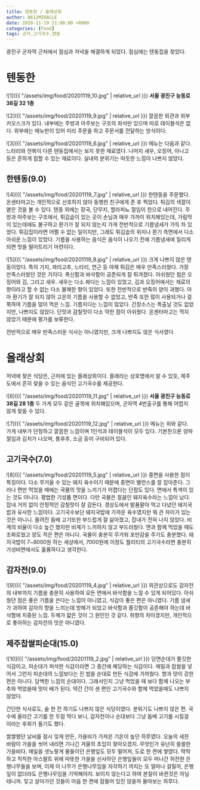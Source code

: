 ```yaml
---
title: 텐동한 / 올래상회
author: B612MIRACLE
date: 2020-11-19 21:00:00 +0900
categories: [Food]
tags: 군자,고기국수,텐동
---
```

광진구 군자역 근처에서 점심과 저녁을 해결하게 되었다. 점심에는 텐동집을 찾았다.

# 텐동한

![1]({{ "/assets/img/food/20201119_10.jpg" | relative_url }})
**서울 광진구 능동로 38길 32 1층**

![2]({{ "/assets/img/food/20201119_9.jpg" | relative_url }})
깔끔한 외관과 외부 키오스크가 있다. 내부에는 주방과 마주보는 구조의 좌석만 있으며 따로 테이블석은 없다. 외부에는 메뉴판이 있어 미리 주문을 하고 주문서를 전달하는 방식이다.

![3]({{ "/assets/img/food/20201119_6.jpg" | relative_url }})
메뉴는 다음과 같다. 느타리와 전복이 다른 텐동집에서는 보지 못한 재료였다. 나머지 새우, 오징어, 아나고 등은 흔하게 접할 수 있는 재료이다. 실내의 분위기는 따듯한 느낌이 나쁘지 않았다.


## 한텐동(9.0)
![4]({{ "/assets/img/food/20201119_7.jpg" | relative_url }})
한텐동을 주문했다. 온센타마고는 개인적으로 선호하지 않아 동행한 친구에게 준 후 찍었다. 튀김의 색깔이 옅은 것을 볼 수 있다. 텐동 외에는 장국, 단무지, 할라피뇨 절임이 찬으로 내어진다.
주방과 마주보는 구조에서, 튀김솥이 있는 곳이 손님과 매우 가까이 위치해있는데, 가림막이 있는데에도 불구하고 환기가 잘 되지 않는지 가게 전반적으로 기름냄새가 가득 차 있었다. 튀김집이라면 어쩔 수 없는 일이지만, 그래도 튀김솥의 위치나 환기 측면에서 다소 아쉬운 느낌이 있었다. 기름을 사용하는 음식은 음식이 나오기 전에 기름냄새에 질리게 되면 맛을 떨어트리기 마련이다. 

![5]({{ "/assets/img/food/20201119_8.jpg" | relative_url }})
크게 나쁘지 않은 텐동이었다. 특히 가지, 꽈리고추, 느타리, 연근 등 야채 튀김은 매우 만족스러웠다. 가장 만족스러웠던 것은 가지다. 폭신함과 바삭함이 공존되게 잘 튀겨졌다. 아쉬웠던 점은 오징어와 김, 그리고 새우. 새우는 다소 짜다는 느낌이 있었고, 김과 오징어에서는 재료의 향이라고 할 수 없는 다소 불쾌한 향이 있었다. 또한 전반적으로 반죽의 양이 과했다. 아마 환기가 잘 되지 않아 고온의 기름을 사용할 수 없었고, 반죽 또한 많이 사용되거나 걸쭉하여 기름을 많이 먹은 느낌. 기름지다는 느낌이 많았다. 간장소스는 특출날 것도 없었지만, 나쁘지도 않았다. 단맛과 감칠맛이 다소 약한 점이 아쉬웠다.
온센타마고는 먹지 않았기 때문에 평가를 보류한다.

전반적으로 매우 만족스러운 식사는 아니였지만, 크게 나쁘지도 않은 식사였다. 




# 올래상회
저녁에 찾은 식당은, 근처에 있는 올래상회이다. 올래라는 상호명에서 알 수 있듯, 제주도에서 흔히 찾을 수 있는 음식인 고기국수를 제공한다.

![6]({{ "/assets/img/food/20201119_11.jpg" | relative_url }})
**서울 광진구 능동로 38길 28 1층**
두 가게 모두 같은 골목에 위치해있으며, 군자역 4번출구를 통해 어렵지 않게 찾을 수 있다.

![7]({{ "/assets/img/food/20201119_12.jpg" | relative_url }})
메뉴는 위와 같다. 가게 내부가 단정하고 깔끔한 느낌이며 1인석과 테이블석이 모두 있다. 기본찬으론 양파절임과 김치가 나오며, 통후추, 소금 등이 구비되어 있다.

## 고기국수(7.0)
![8]({{ "/assets/img/food/20201119_5.jpg" | relative_url }})
중면을 사용한 점이 특징이다. 다소 무거울 수 있는 돼지 육수이기 때문에 중면이 밸런스를 잘 잡아준다. 그러나 면만 먹었을 때에는 국물의 맛을 느끼기가 어렵다는 단점도 있다. 면에서 특색이 있는 것도 아니다. 평범한 기성품 면이다.
다만 국물은 잘끓인 돼지육수라는 느낌이 났다. 잡내 거의 없이 안정적인 감칠맛이 잘 감돈다. 경상도에서 발품팔아 먹고 다녔던 돼지국밥과 유사한 느낌이다. 고기국수보단 돼지국밥에 가까운 육수였지만 뭐 큰 차이가 있는 것은 아니니. 올려진 돔베 고기또한 부드럽게 잘 삶아졌고, 잡내가 전혀 나지 않았다. 비계의 비율이 다소 높긴 했지만 비계가 느끼하지 않고 부드러웠다. 면과 함께 먹었을 때도 조화로웠고 양도 적은 편은 아니다. 국물이 충분히 무거워 포만감을 주기도 충분했다. 돼지국밥이 7~8000원 하는 세상에서, 7000원에 이정도 퀄리티의 고기국수라면 충분히 가성비면에서도 훌륭하다고 생각한다.

## 감자전(9.0)
![9]({{ "/assets/img/food/20201119_4.jpg" | relative_url }})
외관상으로도 감자전의 내부까지 기름을 충분히 사용하여 모든 면에서 바삭함을 느낄 수 있게 되어있다. 아쉬웠던 점은 좋은 기름을 쓴다는 느낌이 아니였고, 식감이 좋은 편은 아니였다. 기름 냄새가 과하여 감자의 향을 느끼는데 방해가 되었고 바삭함과 쫄깃함이 공존해야 하는데 바삭함에 치중된 느낌. 두께가 얇은 것이 그 원인인 것 같다. 취향의 차이겠지만, 개인적으로 좋아하는 감자전의 맛은 아니였다.

## 제주찹쌀피순대(15.0)
![10]({{ "/assets/img/food/20201119_2.jpg" | relative_url }})
당면순대가 쫄깃한 식감이고, 피순대가 퍼석한 식감이라면 그 중간에 해당하는 식감이다. 메밀과 찹쌀을 넣어서 그런지 피순대의 느낌보다는 진 밥을 순대로 만든 식감에 가까웠다. 향과 맛이 강한 편은 아니다. 담백한 느낌의 순대이다. 그래서인지 그냥 먹었을 때 보다 함께 나오는 부추와 먹었을때 맛이 배가 된다. 약간 간이 센 편인 고기국수와 함께 먹었을때도 나쁘지 않았다.

간단한 식사로도, 술 한 잔 하기도 나쁘지 않은 식당이였다. 분위기도 나쁘지 않은 편. 국수에 올라간 고기를 한 두점 먹다 보니, 감자전이나 순대보다 그냥 돔베 고기를 시킬걸 이라는 후회가 들기도 했다.






쌀쌀했던 날씨를 잠시 잊게 만든, 가을비가 가져온 기온이 높던 하루였다. 오늘의 세찬 바람이 가을을 씻어 내리면 기나긴 겨울의 초입이 찾아오겠지. 무엇인가 유난히 쓸쓸한 가을비다. 매일을 샛노랗게 물들이던 은행잎도 모두 떨어져, 도로 한 켠에 쌓였다. 딱딱하고 칙칙한 아스팔트 위에 따뜻한 가을을 선사하던 은행잎들이 모두 떠나간 허전한 은행나무들을 보며, 이제 이 나무가 은행나무임을 자각하기 까지는 또 얼마나 걸릴까, 은행잎이 없더라도 은행나무임을 기억해야지. 보이지 않는다고 하여 본질이 바뀐것은 아닐 테니까. 잊고 살아가던 것들이 마음 한 켠에 잠들어 있진 않을까 돌아보는 하루다.